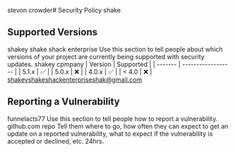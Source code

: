 stevon crowder# Security Policy
shake
## Supported Versions
shakey shake shack enterprise 
Use this section to tell people about which versions of your project are
currently being supported with security updates.
shakey cpmpany
| Version | Supported          |
| ------- | ------------------ |
| 5.1.x   | :white_check_mark: |
| 5.0.x   | :x:                |
| 4.0.x   | :white_check_mark: |
| < 4.0   | :x:                |
shakeyshakeshackenterpriseshak@gmail.com
## Reporting a Vulnerability
funnelacts77
Use this section to tell people how to report a vulnerability.
github.com repo
Tell them where to go, how often they can expect to get an update on a
reported vulnerability, what to expect if the vulnerability is accepted or
declined, etc.
24hrs.
